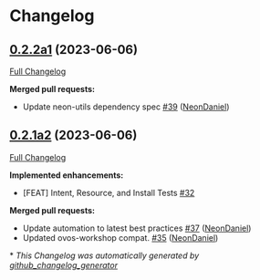 # Changelog

## [0.2.2a1](https://github.com/NeonGeckoCom/skill-fallback_unknown/tree/0.2.2a1) (2023-06-06)

[Full Changelog](https://github.com/NeonGeckoCom/skill-fallback_unknown/compare/0.2.1a2...0.2.2a1)

**Merged pull requests:**

- Update neon-utils dependency spec [\#39](https://github.com/NeonGeckoCom/skill-fallback_unknown/pull/39) ([NeonDaniel](https://github.com/NeonDaniel))

## [0.2.1a2](https://github.com/NeonGeckoCom/skill-fallback_unknown/tree/0.2.1a2) (2023-06-06)

[Full Changelog](https://github.com/NeonGeckoCom/skill-fallback_unknown/compare/0.2.0...0.2.1a2)

**Implemented enhancements:**

- \[FEAT\] Intent, Resource, and Install Tests [\#32](https://github.com/NeonGeckoCom/skill-fallback_unknown/issues/32)

**Merged pull requests:**

- Update automation to latest best practices [\#37](https://github.com/NeonGeckoCom/skill-fallback_unknown/pull/37) ([NeonDaniel](https://github.com/NeonDaniel))
- Updated ovos-workshop compat. [\#35](https://github.com/NeonGeckoCom/skill-fallback_unknown/pull/35) ([NeonDaniel](https://github.com/NeonDaniel))



\* *This Changelog was automatically generated by [github_changelog_generator](https://github.com/github-changelog-generator/github-changelog-generator)*

